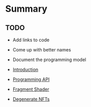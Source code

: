 # Summary

## TODO
- Add links to code
- Come up with better names
- Document the programming model

- [Introduction](./introduction.md)
- [Programming API](./api.md)
- [Fragment Shader](./shader.md)
- [Degenerate NFTs](./nfts.md)
